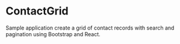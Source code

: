 # ContactGrid
Sample application create a grid of contact records with search and pagination using Bootstrap and React.
